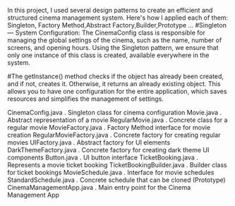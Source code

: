 In this project, I used several design patterns to create an efficient and structured cinema management system. Here's how I applied each of them:
Singleton, Factory Method,Abstract Factory,Builder,Prototype ...
#Singleton — System Configuration: The CinemaConfig class is responsible for managing the global settings of the cinema, such as the name, number of screens, and opening hours. Using the Singleton pattern, we ensure that only one instance of this class is created, available everywhere in the system.

#The getInstance() method checks if the object has already been created, and if not, creates it. Otherwise, it returns an already existing object.
This allows you to have one configuration for the entire application, which saves resources and simplifies the management of settings.


CinemaConfig.java     . Singleton class for cinema configuration
Movie.java            . Abstract representation of a movie
 RegularMovie.java     . Concrete class for a regular movie
MovieFactory.java     . Factory Method interface for movie creation
RegularMovieFactory.java  . Concrete factory for creating regular movies
UIFactory.java        . Abstract factory for UI elements
DarkThemeFactory.java . Concrete factory for creating dark theme UI components
 Button.java           . UI button interface
TicketBooking.java    . Represents a movie ticket booking
TicketBookingBuilder.java . Builder class for ticket bookings
 MovieSchedule.java    . Interface for movie schedules
 StandardSchedule.java . Concrete schedule that can be cloned (Prototype)
CinemaManagementApp.java      . Main entry point for the Cinema Management App

 
 
